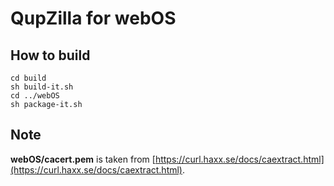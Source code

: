 QupZilla for webOS
==================

How to build
------------

    cd build
    sh build-it.sh
    cd ../webOS
    sh package-it.sh

Note
----

**webOS/cacert.pem** is taken from [https://curl.haxx.se/docs/caextract.html](https://curl.haxx.se/docs/caextract.html).
